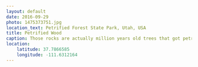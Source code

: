 ```yaml
---
layout: default
date: 2016-09-29
photo: 1475373751.jpg
location_text: Petrified Forest State Park, Utah, USA
title: Petrified Wood
caption: Those rocks are actually million years old trees that got petrified. If you look closely you can still see the aspect of a tree. But it feels different as it is as hard and cold as a rock. Apparently it is not too complicated to break but very easy to sharp, that's why native americans used it for their arrows.
location:
    latitude: 37.7866585
    longitude: -111.6312164
---
```

